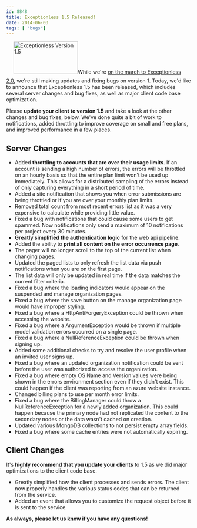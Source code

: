 ```yaml
---
id: 8848
title: Exceptionless 1.5 Released!
date: 2014-06-03
tags: [ "bugs"]
---
```

<img loading="lazy" class="alignright size-full wp-image-8849" style="margin: 0 0 10px 20px;" src="/assets/img/news/version1.5.png" alt="Exceptionless Version 1.5" width="175" height="88" data-id="8849" />While we're [on the march to Exceptionless 2.0](/exceptionless-2-in-the-making/ "Exceptionless 2.0 – In the Making"), we're still making updates and fixing bugs on version 1. Today, we'd like to announce that Exceptionless 1.5 has been released, which includes several server changes and bug fixes, as well as major client code base optimization.

Please **update your client to version 1.5** and take a look at the other changes and bug fixes, below. We've done quite a bit of work to notifications, added throttling to improve coverage on small and free plans, and improved performance in a few places.<!--more-->

## Server Changes

* Added **throttling to accounts that are over their usage limits**. If an account is sending a high number of errors, the errors will be throttled on an hourly basis so that the entire plan limit won’t be used up immediately. This allows for a distributed sampling of the errors instead of only capturing everything in a short period of time.
* Added a site notification that shows you when error submissions are being throttled or if you are over your monthly plan limits.
* Removed total count from most recent errors list as it was a very expensive to calculate while providing little value.
* Fixed a bug with notifications that could cause some users to get spammed. Now notifications only send a maximum of 10 notifications per project every 30 minutes.
* **Greatly simplified the authentication logic** for the web api pipeline.
* Added the ability to **print all content on the error occurrence page**.
* The pager will no longer scroll to the top of the current list when changing pages.
* Updated the paged lists to only refresh the list data via push notifications when you are on the first page.
* The list data will only be updated in real time if the data matches the current filter criteria.
* Fixed a bug where the loading indicators would appear on the suspended and manage organization pages.
* Fixed a bug where the save button on the manage organization page would have improper styling.
* Fixed a bug where a HttpAntiForgeryException could be thrown when accessing the website.
* Fixed a bug where a ArgumentException would be thrown if multiple model validation errors occurred on a single page.
* Fixed a bug where a NullReferenceException could be thrown when signing up.
* Added some additional checks to try and resolve the user profile when an invited user signs up.
* Fixed a bug where an updated organization notification could be sent before the user was authorized to access the organization.
* Fixed a bug where empty OS Name and Version values were being shown in the errors environment section even if they didn't exist. This could happen if the client was reporting from an azure website instance.
* Changed billing plans to use per month error limits.
* Fixed a bug where the BillingManager could throw a NullReferenceException for a newly added organization. This could happen because the primary node had not replicated the content to the secondary nodes or the data wasn't cached on creation.
* Updated various MongoDB collections to not persist empty array fields.
* Fixed a bug where some cache entries were not automatically expiring.

## Client Changes

It's **highly recommend that you update your clients** to 1.5 as we did major optimizations to the client code base.

* Greatly simplified how the client processes and sends errors. The client now properly handles the various status codes that can be returned from the service.
* Added an event that allows you to customize the request object before it is sent to the service.

**As always, please let us know if you have any questions!**


